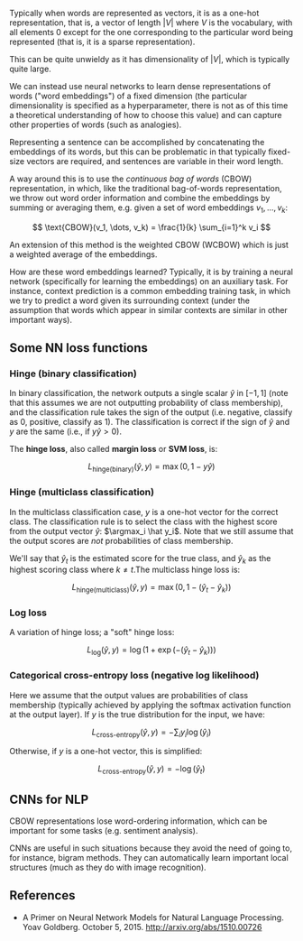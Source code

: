 
Typically when words are represented as vectors, it is as a one-hot representation, that is, a vector of length $|V|$ where $V$ is the vocabulary, with all elements 0 except for the one corresponding to the particular word being represented (that is, it is a sparse representation).

This can be quite unwieldy as it has dimensionality of $|V|$, which is typically quite large.

We can instead use neural networks to learn dense representations of words ("word embeddings") of a fixed dimension (the particular dimensionality is specified as a hyperparameter, there is not as of this time a theoretical understanding of how to choose this value) and can capture other properties of words (such as analogies).

Representing a sentence can be accomplished by concatenating the embeddings of its words, but this can be problematic in that typically fixed-size vectors are required, and sentences are variable in their word length.

A way around this is to use the _continuous bag of words_ (CBOW) representation, in which, like the traditional bag-of-words representation, we throw out word order information and combine the embeddings by summing or averaging them, e.g. given a set of word embeddings $v_1, \dots, v_k$:

$$
\text{CBOW}(v_1, \dots, v_k) = \frac{1}{k} \sum_{i=1}^k v_i
$$

An extension of this method is the weighted CBOW (WCBOW) which is just a weighted average of the embeddings.

How are these word embeddings learned? Typically, it is by training a neural network (specifically for learning the embeddings) on an auxiliary task. For instance, context prediction is a common embedding training task, in which we try to predict a word given its surrounding context (under the assumption that words which appear in similar contexts are similar in other important ways).

## Some NN loss functions

### Hinge (binary classification)

In binary classification, the network outputs a single scalar $\hat y$ in $[-1, 1]$ (note that this assumes we are not outputting probability of class membership), and the classification rule takes the sign of the output (i.e. negative, classify as 0, positive, classify as 1). The classification is correct if the sign of $\hat y$ and $y$ are the same (i.e., if $y\hat y > 0$).

The __hinge loss__, also called __margin loss__ or __SVM loss__, is:

$$
L_{\text{hinge(binary)}}(\hat y, y) = \max(0, 1 - y\hat y)
$$


### Hinge (multiclass classification)

In the multiclass classification case, $y$ is a one-hot vector for the correct class. The classification rule is to select the class with the highest score from the output vector $\hat y$: $\argmax_i \hat y_i$. Note that we still assume that the output scores are _not_ probabilities of class membership.

We'll say that $\hat y_t$ is the estimated score for the true class, and $\hat y_k$ as the highest scoring class where $k \neq t$.The multiclass hinge loss is:

$$
L_{\text{hinge(multiclass)}}(\hat y, y) = \max(0, 1 - (\hat y_t - \hat y_k))
$$

### Log loss

A variation of hinge loss; a "soft" hinge loss:

$$
L_{\log}(\hat y, y) = \log(1+ \exp(-(\hat y_t - \hat y_k)))
$$

### Categorical cross-entropy loss (negative log likelihood)

Here we assume that the output values are probabilities of class membership (typically achieved by applying the softmax activation function at the output layer). If $y$ is the true distribution for the input, we have:

$$
L_{\text{cross-entropy}}(\hat y, y) = - \sum_i y_i \log(\hat y_i)
$$

Otherwise, if $y$ is a one-hot vector, this is simplified:

$$
L_{\text{cross-entropy}}(\hat y, y) = - \log(\hat y_t)
$$


## CNNs for NLP

CBOW representations lose word-ordering information, which can be important for some tasks (e.g. sentiment analysis).

CNNs are useful in such situations because they avoid the need of going to, for instance, bigram methods. They can automatically learn important local structures (much as they do with image recognition).


## References

- A Primer on Neural Network Models for Natural Language Processing. Yoav Goldberg. October 5, 2015. <http://arxiv.org/abs/1510.00726>
